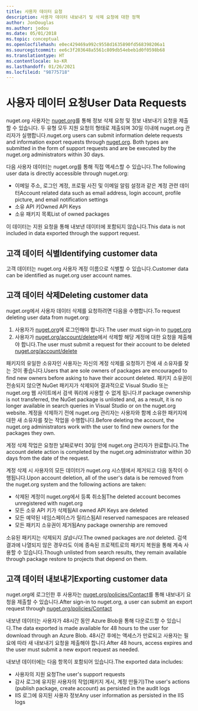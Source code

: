 ```yaml
---
title: 사용자 데이터 요청
description: 사용자 데이터 내보내기 및 삭제 요청에 대한 정책
author: JonDouglas
ms.author: jodou
ms.date: 05/01/2018
ms.topic: conceptual
ms.openlocfilehash: e0ec429469a992c9558d1635890fd568398206a1
ms.sourcegitcommit: ee6c3f203648a5561c809db54ebeb1d0f0598b68
ms.translationtype: HT
ms.contentlocale: ko-KR
ms.lasthandoff: 01/26/2021
ms.locfileid: "98775718"
---
```

# <a name="user-data-requests"></a><span data-ttu-id="5bac6-103">사용자 데이터 요청</span><span class="sxs-lookup"><span data-stu-id="5bac6-103">User Data Requests</span></span>

<span data-ttu-id="5bac6-104">nuget.org 사용자는 [nuget.org](https://www.nuget.org)를 통해 정보 삭제 요청 및 정보 내보내기 요청을 제출할 수 있습니다. 두 유형 모두 지원 요청의 형태로 제출되며 30일 이내에 nuget.org 관리자가 실행합니다.</span><span class="sxs-lookup"><span data-stu-id="5bac6-104">nuget.org users can submit information delete requests and information export requests through [nuget.org](https://www.nuget.org). Both types are submitted in the form of support requests and are be executed by the nuget.org administrators within 30 days.</span></span>

<span data-ttu-id="5bac6-105">다음 사용자 데이터는 nuget.org를 통해 직접 액세스할 수 있습니다.</span><span class="sxs-lookup"><span data-stu-id="5bac6-105">The following user data is directly accessible through nuget.org:</span></span>

* <span data-ttu-id="5bac6-106">이메일 주소, 로그인 계정, 프로필 사진 및 이메일 알림 설정과 같은 계정 관련 데이터</span><span class="sxs-lookup"><span data-stu-id="5bac6-106">Account related data such as email address, login account, profile picture, and email notification settings</span></span>
* <span data-ttu-id="5bac6-107">소유 API 키</span><span class="sxs-lookup"><span data-stu-id="5bac6-107">Owned API Keys</span></span>
* <span data-ttu-id="5bac6-108">소유 패키지 목록</span><span class="sxs-lookup"><span data-stu-id="5bac6-108">List of owned packages</span></span>

<span data-ttu-id="5bac6-109">이 데이터는 지원 요청을 통해 내보낸 데이터에 포함되지 않습니다.</span><span class="sxs-lookup"><span data-stu-id="5bac6-109">This data is not included in data exported through the support request.</span></span>

## <a name="identifying-customer-data"></a><span data-ttu-id="5bac6-110">고객 데이터 식별</span><span class="sxs-lookup"><span data-stu-id="5bac6-110">Identifying customer data</span></span>

<span data-ttu-id="5bac6-111">고객 데이터는 nuget.org 사용자 계정 이름으로 식별할 수 있습니다.</span><span class="sxs-lookup"><span data-stu-id="5bac6-111">Customer data can be identified as nuget.org user account names.</span></span>

## <a name="deleting-customer-data"></a><span data-ttu-id="5bac6-112">고객 데이터 삭제</span><span class="sxs-lookup"><span data-stu-id="5bac6-112">Deleting customer data</span></span>

<span data-ttu-id="5bac6-113">nuget.org에서 사용자 데이터 삭제를 요청하려면 다음을 수행합니다.</span><span class="sxs-lookup"><span data-stu-id="5bac6-113">To request deleting user data from nuget.org:</span></span>

1. <span data-ttu-id="5bac6-114">사용자가 [nuget.org](https://www.nuget.org)에 로그인해야 합니다.</span><span class="sxs-lookup"><span data-stu-id="5bac6-114">The user must sign-in to [nuget.org](https://www.nuget.org)</span></span>
1. <span data-ttu-id="5bac6-115">사용자가 [nuget.org/account/delete](https://www.nuget.org/account/delete)에서 삭제할 해당 계정에 대한 요청을 제출해야 합니다.</span><span class="sxs-lookup"><span data-stu-id="5bac6-115">The user must submit a request for their account to be deleted [nuget.org/account/delete](https://www.nuget.org/account/delete)</span></span>

<span data-ttu-id="5bac6-116">패키지의 유일한 소유자인 사용자는 자신의 계정 삭제를 요청하기 전에 새 소유자를 찾는 것이 좋습니다.</span><span class="sxs-lookup"><span data-stu-id="5bac6-116">Users that are sole owners of packages are encouraged to find new owners before asking to have their account deleted.</span></span> <span data-ttu-id="5bac6-117">패키지 소유권이 전송되지 않으면 NuGet 패키지가 삭제되어 결과적으로 Visual Studio 또는 nuget.org 웹 사이트에서 검색 쿼리에 사용할 수 없게 됩니다.</span><span class="sxs-lookup"><span data-stu-id="5bac6-117">If package ownership is not transferred, the NuGet package is unlisted and, as a result, it is no longer available in search queries in Visual Studio or on the nuget.org website.</span></span> <span data-ttu-id="5bac6-118">계정을 삭제하기 전에 nuget.org 관리자는 사용자와 함께 소유한 패키지에 대한 새 소유자를 찾는 작업을 수행합니다.</span><span class="sxs-lookup"><span data-stu-id="5bac6-118">Before deleting the account, the nuget.org administrators work with the user to find new owners for the packages they own.</span></span>

<span data-ttu-id="5bac6-119">계정 삭제 작업은 요청한 날짜로부터 30일 안에 nuget.org 관리자가 완료합니다.</span><span class="sxs-lookup"><span data-stu-id="5bac6-119">The account delete action is completed by the nuget.org administrator within 30 days from the date of the request.</span></span>

<span data-ttu-id="5bac6-120">계정 삭제 시 사용자의 모든 데이터가 nuget.org 시스템에서 제거되고 다음 동작이 수행됩니다.</span><span class="sxs-lookup"><span data-stu-id="5bac6-120">Upon account deletion, all of the user's data is be removed from the nuget.org system and the following actions are taken:</span></span>

* <span data-ttu-id="5bac6-121">삭제된 계정이 nuget.org에서 등록 취소됨</span><span class="sxs-lookup"><span data-stu-id="5bac6-121">The deleted account becomes unregistered with nuget.org</span></span>
* <span data-ttu-id="5bac6-122">모든 소유 API 키가 삭제됨</span><span class="sxs-lookup"><span data-stu-id="5bac6-122">All owned API Keys are deleted</span></span>
* <span data-ttu-id="5bac6-123">모든 예약된 네임스페이스가 릴리스됨</span><span class="sxs-lookup"><span data-stu-id="5bac6-123">All reserved namespaces are released</span></span>
* <span data-ttu-id="5bac6-124">모든 패키지 소유권이 제거됨</span><span class="sxs-lookup"><span data-stu-id="5bac6-124">Any package ownership are removed</span></span>

<span data-ttu-id="5bac6-125">소유된 패키지는 삭제되지 *않습니다*.</span><span class="sxs-lookup"><span data-stu-id="5bac6-125">The owned packages are *not* deleted.</span></span> <span data-ttu-id="5bac6-126">검색 결과에 나열되지 않은 경우라도 이에 종속된 프로젝트로의 패키지 복원을 통해 계속 사용할 수 있습니다.</span><span class="sxs-lookup"><span data-stu-id="5bac6-126">Though unlisted from search results, they remain available through package restore to projects that depend on them.</span></span>

## <a name="exporting-customer-data"></a><span data-ttu-id="5bac6-127">고객 데이터 내보내기</span><span class="sxs-lookup"><span data-stu-id="5bac6-127">Exporting customer data</span></span>

<span data-ttu-id="5bac6-128">nuget.org에 로그인한 후 사용자는 [nuget.org/policies/Contact](https://www.nuget.org/policies/Contact)를 통해 내보내기 요청을 제출할 수 있습니다.</span><span class="sxs-lookup"><span data-stu-id="5bac6-128">After sign-in to nuget.org, a user can submit an export request through [nuget.org/policies/Contact](https://www.nuget.org/policies/Contact)</span></span>

<span data-ttu-id="5bac6-129">내보낸 데이터는 사용자가 48시간 동안 Azure Blob을 통해 다운로드할 수 있습니다.</span><span class="sxs-lookup"><span data-stu-id="5bac6-129">The data exported is made available for 48 hours to the user for download through an Azure Blob.</span></span> <span data-ttu-id="5bac6-130">48시간 후에는 액세스가 만료되고 사용자는 필요에 따라 새 내보내기 요청을 제출해야 합니다.</span><span class="sxs-lookup"><span data-stu-id="5bac6-130">After 48 hours, access expires and the user must submit a new export request as needed.</span></span>

<span data-ttu-id="5bac6-131">내보낸 데이터에는 다음 항목이 포함되어 있습니다.</span><span class="sxs-lookup"><span data-stu-id="5bac6-131">The exported data includes:</span></span>

* <span data-ttu-id="5bac6-132">사용자의 지원 요청</span><span class="sxs-lookup"><span data-stu-id="5bac6-132">The user's support requests</span></span>
* <span data-ttu-id="5bac6-133">감사 로그에 유지된 사용자의 작업(패키지 게시, 계정 만들기)</span><span class="sxs-lookup"><span data-stu-id="5bac6-133">The user's actions (publish package, create account) as persisted in the audit logs</span></span>
* <span data-ttu-id="5bac6-134">IIS 로그에 유지된 사용자 정보</span><span class="sxs-lookup"><span data-stu-id="5bac6-134">Any user information as persisted in the IIS logs</span></span>
